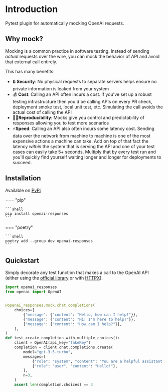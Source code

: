 # Introduction

Pytest plugin for automatically mocking OpenAI requests.

## Why mock?

Mocking is a common practice in software testing. Instead of sending _actual_ requests over the wire, you can mock the behavior of API and avoid that external call entirely.

This has many benefits:

- 🔒 **Security**: No physical requests to separate servers helps ensure no private information is leaked from your system
- 💰 **Cost**: Calling an API often incurs a cost. If you've set up a robust testing infrastructure then you'd be calling APIs on every PR check, deployment smoke test, local unit test, etc. Simulating the call avoids the actual cost of calling the API
- 👩‍🔬**Reproducibility**: Mocks give you control and predictability of responses allowing you to test more scenarios
- ⚡️**Speed**: Calling an API also often incurs some latency cost. Sending data over the network from machine to machine is one of the most expensive actions a machine can take. Add on top of that fact the latency _within_ the system that is serving the API and one of your test cases can easily take 5+ seconds. Multiply that by every test run and you'll quickly find yourself waiting longer and longer for deployments to succeed.

## Installation

Available on [PyPi](https://pypi.org/project/openai-responses/)

=== "pip"

    ```shell
    pip install openai-responses
    ```

=== "poetry"

    ```shell
    poetry add --group dev openai-responses
    ```

## Quickstart

Simply decorate any test function that makes a call to the OpenAI API (either using the [official library](https://github.com/openai/openai-python) or with [HTTPX](https://www.python-httpx.org/)).

```python
import openai_responses
from openai import OpenAI


@openai_responses.mock.chat.completions(
    choices=[
        {"message": {"content": "Hello, how can I help?"}},
        {"message": {"content": "Hi! I'm here to help!"}},
        {"message": {"content": "How can I help?"}},
    ],
)
def test_create_completion_with_multiple_choices():
    client = OpenAI(api_key="fakeKey")
    completion = client.chat.completions.create(
        model="gpt-3.5-turbo",
        messages=[
            {"role": "system", "content": "You are a helpful assistant."},
            {"role": "user", "content": "Hello!"},
        ],
        n=3,
    )
    assert len(completion.choices) == 3
```
